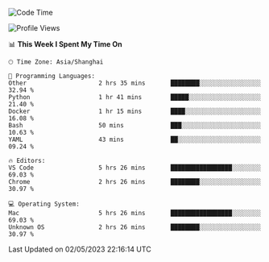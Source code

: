 <!--START_SECTION:waka-->
![Code Time](http://img.shields.io/badge/Code%20Time-608%20hrs%2022%20mins-blue)

![Profile Views](http://img.shields.io/badge/Profile%20Views-1-blue)

📊 **This Week I Spent My Time On** 

```text
🕑︎ Time Zone: Asia/Shanghai

💬 Programming Languages: 
Other                    2 hrs 35 mins       ████████░░░░░░░░░░░░░░░░░   32.94 % 
Python                   1 hr 41 mins        █████░░░░░░░░░░░░░░░░░░░░   21.40 % 
Docker                   1 hr 15 mins        ████░░░░░░░░░░░░░░░░░░░░░   16.08 % 
Bash                     50 mins             ███░░░░░░░░░░░░░░░░░░░░░░   10.63 % 
YAML                     43 mins             ██░░░░░░░░░░░░░░░░░░░░░░░   09.24 % 

🔥 Editors: 
VS Code                  5 hrs 26 mins       █████████████████░░░░░░░░   69.03 % 
Chrome                   2 hrs 26 mins       ████████░░░░░░░░░░░░░░░░░   30.97 % 

💻 Operating System: 
Mac                      5 hrs 26 mins       █████████████████░░░░░░░░   69.03 % 
Unknown OS               2 hrs 26 mins       ████████░░░░░░░░░░░░░░░░░   30.97 % 
```


 Last Updated on 02/05/2023 22:16:14 UTC
<!--END_SECTION:waka-->